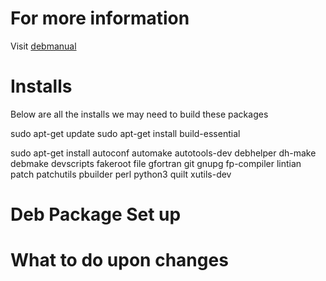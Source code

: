 # For more information

Visit [debmanual](https://www.debian.org/doc/manuals/maint-guide/index.en.html)

# Installs

Below are all the installs we may need to build these packages

sudo apt-get update
sudo apt-get install build-essential

sudo apt-get install autoconf automake autotools-dev debhelper dh-make debmake devscripts fakeroot file gfortran git gnupg fp-compiler lintian patch patchutils pbuilder perl python3 quilt xutils-dev

# Deb Package Set up



# What to do upon changes

